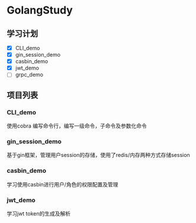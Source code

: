 # GolangStudy

## 学习计划
- [x] CLI_demo
- [x] gin_session_demo
- [x] casbin_demo
- [x] jwt_demo
- [ ] grpc_demo

## 项目列表
### CLI_demo
使用cobra 编写命令行，编写一级命令，子命令及参数化命令


### gin_session_demo
基于gin框架，管理用户session的存储，使用了redis/内存两种方式存储session


### casbin_demo
学习使用casbin进行用户/角色的权限配置及管理

### jwt_demo
学习jwt token的生成及解析
